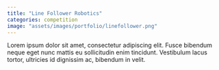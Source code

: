 ```yaml
---
title: "Line Follower Robotics"
categories: competition
image: "assets/images/portfolio/linefollower.png"
---
```


Lorem ipsum dolor sit amet, consectetur adipiscing elit. Fusce bibendum neque eget nunc mattis eu sollicitudin enim tincidunt. Vestibulum lacus tortor, ultricies id dignissim ac, bibendum in velit.